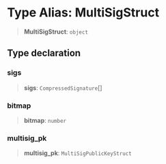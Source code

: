 # Type Alias: MultiSigStruct

> **MultiSigStruct**: `object`

## Type declaration

### sigs

> **sigs**: `CompressedSignature`[]

### bitmap

> **bitmap**: `number`

### multisig\_pk

> **multisig\_pk**: `MultiSigPublicKeyStruct`
